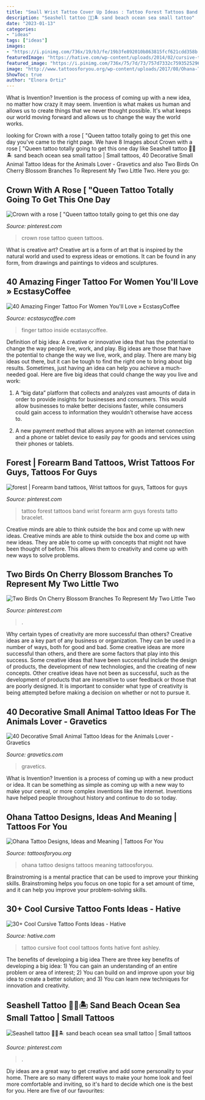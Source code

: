 ```yaml
---
title: "Small Wrist Tattoo Cover Up Ideas : Tattoo Forest Tattoos Band Wrist Forearm Arm Guys Forests Tatto Bracelet"
description: "Seashell tattoo 🐚🌊🏝 sand beach ocean sea small tattoo"
date: "2023-01-13"
categories:
- "ideas"
tags: ["ideas"]
images:
- "https://i.pinimg.com/736x/19/b3/fe/19b3fe892010b863815fcf621cdd358b.jpg"
featuredImage: "https://hative.com/wp-content/uploads/2014/02/cursive-tattoos/cursive-foot-tattoo-idea-17.jpg"
featured_image: "https://i.pinimg.com/736x/75/7d/73/757d7332c75935252962254e756e9797.jpg"
image: "http://www.tattoosforyou.org/wp-content/uploads/2017/08/Ohana-Tattoo-Images.jpg"
ShowToc: true
author: "Elnora Ortiz"
---
```



What is Invention?
Invention is the process of coming up with a new idea, no matter how crazy it may seem. Invention is what makes us human and allows us to create things that we never thought possible. It's what keeps our world moving forward and allows us to change the way the world works.

	

		
looking for Crown with a rose [ &quot;Queen tattoo totally going to get this one day you've came to the right page. We have 8 Images about Crown with a rose [ &quot;Queen tattoo totally going to get this one day like Seashell tattoo 🐚🌊🏝 sand beach ocean sea small tattoo | Small tattoos, 40 Decorative Small Animal Tattoo Ideas for the Animals Lover - Gravetics and also Two Birds On Cherry Blossom Branches To Represent My Two Little Two. Here you go:
		
    
## Crown With A Rose [ &quot;Queen Tattoo Totally Going To Get This One Day

<img loading=lazy src="https://i.pinimg.com/736x/19/b3/fe/19b3fe892010b863815fcf621cdd358b.jpg" onerror="this.onerror=null;this.src='https://tse2.mm.bing.net/th?id=OIP.bEj9PW3x97mKM0DHHTUuRAHaGl&amp;pid=15.1';" alt="Crown with a rose [ &quot;Queen tattoo totally going to get this one day">

_Source: pinterest.com_

>crown rose tattoo queen tattoos. 

	

What is creative art?
Creative art is a form of art that is inspired by the natural world and used to express ideas or emotions. It can be found in any form, from drawings and paintings to videos and sculptures.

    
## 40 Amazing Finger Tattoo For Women You&#039;ll Love » EcstasyCoffee

<img loading=lazy src="https://i2.wp.com/www.ecstasycoffee.com/wp-content/uploads/2016/09/Peter-Pan-Inside-Finger-Tattoo.jpg?resize=600%2C387" onerror="this.onerror=null;this.src='https://tse2.mm.bing.net/th?id=OIP.X54HKs2-quppBAcjmLrdQwHaEx&amp;pid=15.1';" alt="40 Amazing Finger Tattoo For Women You&#039;ll Love » EcstasyCoffee">

_Source: ecstasycoffee.com_

>finger tattoo inside ecstasycoffee. 

	

Definition of big idea: A creative or innovative idea that has the potential to change the way people live, work, and play.
Big ideas are those that have the potential to change the way we live, work, and play. There are many big ideas out there, but it can be tough to find the right one to bring about big results. Sometimes, just having an idea can help you achieve a much-needed goal. Here are five big ideas that could change the way you live and work: 
1. A “big data” platform that collects and analyzes vast amounts of data in order to provide insights for businesses and consumers. This would allow businesses to make better decisions faster, while consumers could gain access to information they wouldn’t otherwise have access to.

2. A new payment method that allows anyone with an internet connection and a phone or tablet device to easily pay for goods and services using their phones or tablets.

    
## Forest | Forearm Band Tattoos, Wrist Tattoos For Guys, Tattoos For Guys

<img loading=lazy src="https://i.pinimg.com/736x/68/2f/38/682f382b8fc54e3381051e17353fb28c--forests.jpg" onerror="this.onerror=null;this.src='https://tse4.mm.bing.net/th?id=OIP.tq9SYD_A-Syx3dlBJGT9UADYEg&amp;pid=15.1';" alt="forest | Forearm band tattoos, Wrist tattoos for guys, Tattoos for guys">

_Source: pinterest.com_

>tattoo forest tattoos band wrist forearm arm guys forests tatto bracelet. 

	

Creative minds are able to think outside the box and come up with new ideas.
Creative minds are able to think outside the box and come up with new ideas. They are able to come up with concepts that might not have been thought of before. This allows them to creativity and come up with new ways to solve problems.

    
## Two Birds On Cherry Blossom Branches To Represent My Two Little Two

<img loading=lazy src="https://i.pinimg.com/736x/fe/da/a8/fedaa8d178d5fbb01c7e0dc1b50ee46f.jpg" onerror="this.onerror=null;this.src='https://tse3.mm.bing.net/th?id=OIP.tNFbgNH_J8K_rPEsVJqBPgHaJ3&amp;pid=15.1';" alt="Two Birds On Cherry Blossom Branches To Represent My Two Little Two">

_Source: pinterest.com_

>. 

	

Why certain types of creativity are more successful than others?
Creative ideas are a key part of any business or organization. They can be used in a number of ways, both for good and bad. Some creative ideas are more successful than others, and there are some factors that play into this success.
Some creative ideas that have been successful include the design of products, the development of new technologies, and the creating of new concepts. Other creative ideas have not been as successful, such as the development of products that are insensitive to user feedback or those that are poorly designed. It is important to consider what type of creativity is being attempted before making a decision on whether or not to pursue it.

    
## 40 Decorative Small Animal Tattoo Ideas For The Animals Lover - Gravetics

<img loading=lazy src="https://www.gravetics.com/wp-content/uploads/2017/08/Rabbit-Tattoo.jpg" onerror="this.onerror=null;this.src='https://tse3.mm.bing.net/th?id=OIP.kA_fOjB-IytcjH31kejL8gHaLH&amp;pid=15.1';" alt="40 Decorative Small Animal Tattoo Ideas for the Animals Lover - Gravetics">

_Source: gravetics.com_

>gravetics. 

	

What is Invention?
Invention is a process of coming up with a new product or idea. It can be something as simple as coming up with a new way to make your cereal, or more complex inventions like the internet. Inventions have helped people throughout history and continue to do so today.

    
## Ohana Tattoo Designs, Ideas And Meaning | Tattoos For You

<img loading=lazy src="http://www.tattoosforyou.org/wp-content/uploads/2017/08/Ohana-Tattoo-Images.jpg" onerror="this.onerror=null;this.src='https://tse1.mm.bing.net/th?id=OIP.RagtncU0Edd-Oy2bWgXDSwHaKS&amp;pid=15.1';" alt="Ohana Tattoo Designs, Ideas and Meaning | Tattoos For You">

_Source: tattoosforyou.org_

>ohana tattoo designs tattoos meaning tattoosforyou. 

	

Brainstroming is a mental practice that can be used to improve your thinking skills. Brainstroming helps you focus on one topic for a set amount of time, and it can help you improve your problem-solving skills.

    
## 30+ Cool Cursive Tattoo Fonts Ideas - Hative

<img loading=lazy src="https://hative.com/wp-content/uploads/2014/02/cursive-tattoos/cursive-foot-tattoo-idea-17.jpg" onerror="this.onerror=null;this.src='https://tse4.mm.bing.net/th?id=OIP.R10I1YMuHs2-iP-mGuZY6QHaMX&amp;pid=15.1';" alt="30+ Cool Cursive Tattoo Fonts Ideas - Hative">

_Source: hative.com_

>tattoo cursive foot cool tattoos fonts hative font ashley. 

	

The benefits of developing a big idea
There are three key benefits of developing a big idea: 1) You can gain an understanding of an entire problem or area of interest; 2) You can build on and improve upon your big idea to create a better solution; and 3) You can learn new techniques for innovation and creativity.

    
## Seashell Tattoo 🐚🌊🏝 Sand Beach Ocean Sea Small Tattoo | Small Tattoos

<img loading=lazy src="https://i.pinimg.com/736x/75/7d/73/757d7332c75935252962254e756e9797.jpg" onerror="this.onerror=null;this.src='https://tse2.mm.bing.net/th?id=OIP.BSB-NtmblKA9JsKT-t3rMwHaMp&amp;pid=15.1';" alt="Seashell tattoo 🐚🌊🏝 sand beach ocean sea small tattoo | Small tattoos">

_Source: pinterest.com_

>. 

	

Diy ideas are a great way to get creative and add some personality to your home. There are so many different ways to make your home look and feel more comfortable and inviting, so it's hard to decide which one is the best for you. Here are five of our favourites:

